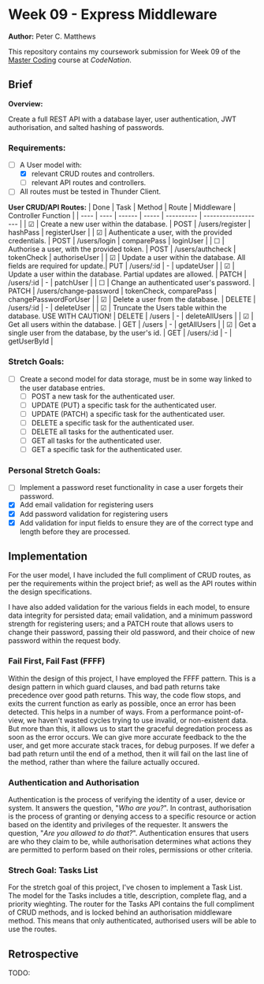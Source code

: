 # Week 09 - Express Middleware

**Author:** Peter C. Matthews

This repository contains my coursework submission for Week 09 of the [Master Coding](https://wearecodenation.com/2022/04/25/master-coding/) course at *CodeNation*.

## Brief

**Overview:**

Create a full REST API with a database layer, user authentication, JWT authorisation, and salted hashing of passwords.

### Requirements:

 - [ ] A User model with:
    - [x] relevant CRUD routes and controllers.
    - [ ] relevant API routes and controllers.
 - [ ] All routes must be tested in Thunder Client.

**User CRUD/API Routes:**
| Done | Task | Method | Route | Middleware | Controller Function |
| ---- | ---- | ------ | ----- | ---------- | ------------------- |
| &#9745; | Create a new user within the database. | POST | /users/register | hashPass | registerUser |
| &#9745; | Authenticate a user, with the provided credentials. | POST | /users/login | comparePass | loginUser |
| &#9744; | Authorise a user, with the provided token. | POST | /users/authcheck | tokenCheck | authoriseUser |
| &#9745; | Update a user within the database. All fields are required for update.| PUT | /users/:id | - | updateUser |
| &#9745; | Update a user within the database. Partial updates are allowed. | PATCH | /users/:id | - | patchUser |
| &#9744; | Change an authenticated user's password. | PATCH | /users/change-password | tokenCheck, comparePass | changePasswordForUser |
| &#9745; | Delete a user from the database. | DELETE | /users/:id | - | deleteUser |
| &#9745; | Truncate the Users table within the database. USE WITH CAUTION! | DELETE | /users | - | deleteAllUsers |
| &#9745; | Get all users within the database. | GET | /users | - | getAllUsers |
| &#9745; | Get a single user from the database, by the user's id. | GET | /users/:id | - | getUserById |

### Stretch Goals:
 - [ ] Create a second model for data storage, must be in some way linked to the user database entries.
    - [ ] POST a new task for the authenticated user.
    - [ ] UPDATE (PUT) a specific task for the authenticated user.
    - [ ] UPDATE (PATCH) a specific task for the authenticated user.
    - [ ] DELETE a specific task for the authenticated user.
    - [ ] DELETE all tasks for the authenticated user.
    - [ ] GET all tasks for the authenticated user.
    - [ ] GET a specific task for the authenticated user.

### Personal Stretch Goals:
 - [ ] Implement a password reset functionality in case a user forgets their password.
 - [x] Add email validation for registering users
 - [x] Add password validation for registering users
 - [x] Add validation for input fields to ensure they are of the correct type and length before they are processed.

## Implementation

For the user model, I have included the full compliment of CRUD routes, as per the requirements within the project brief; as well as the API routes within the design specifications.

I have also added validation for the various fields in each model, to ensure data integrity for persisted data; email validation, and a minimum password strength for registering users; and a PATCH route that allows users to change their password, passing their old password, and their choice of new password within the request body.

### Fail First, Fail Fast (FFFF)

Within the design of this project, I have employed the FFFF pattern. This is a design pattern in which guard clauses, and bad path returns take precedence over good path returns. This way, the code flow stops, and exits the current function as early as possible, once an error has been detected. This helps in a number of ways. From a performance point-of-view, we haven't wasted cycles trying to use invalid, or non-existent data. But more than this, it allows us to start the graceful degredation process as soon as the error occurs. We can give more accurate feedback to the the user, and get more accurate stack traces, for debug purposes. If we defer a bad path return until the end of a method, then it will fail on the last line of the method, rather than where the failure actually occured.

### Authentication and Authorisation

Authentication is the process of verifying the identity of a user, device or system. It answers the question, "*Who are you?*". In contrast, authorisation is the process of granting or denying access to a specific resource or action based on the identity and privileges of the requester. It answers the question, "*Are you allowed to do that?*". Authentication ensures that users are who they claim to be, while authorisation determines what actions they are permitted to perform based on their roles, permissions or other criteria. 

### Strech Goal: Tasks List

For the stretch goal of this project, I've chosen to implement a Task List. The model for the Tasks includes a title, description, complete flag, and a priority wieghting. The router for the Tasks API contains the full compliment of CRUD methods, and is locked behind an authorisation middleware method. This means that only authenticated, authorised users will be able to use the routes. 

## Retrospective

TODO:  
